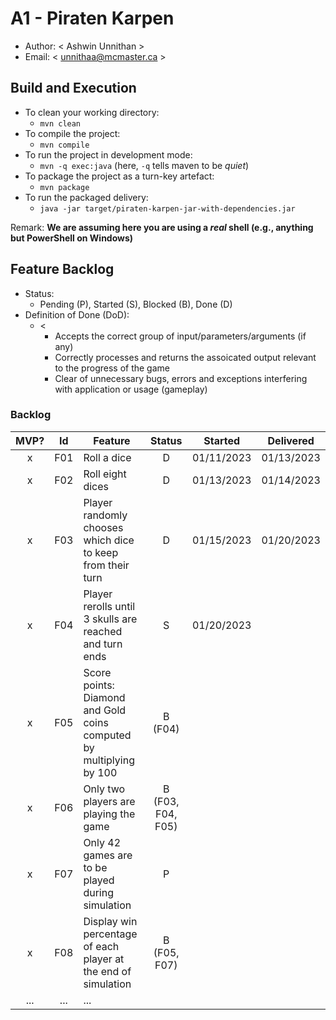 # A1 - Piraten Karpen

  * Author: < Ashwin Unnithan >
  * Email: < unnithaa@mcmaster.ca >

## Build and Execution

  * To clean your working directory:
    * `mvn clean`
  * To compile the project:
    * `mvn compile`
  * To run the project in development mode:
    * `mvn -q exec:java` (here, `-q` tells maven to be _quiet_)
  * To package the project as a turn-key artefact:
    * `mvn package`
  * To run the packaged delivery:
    * `java -jar target/piraten-karpen-jar-with-dependencies.jar` 

Remark: **We are assuming here you are using a _real_ shell (e.g., anything but PowerShell on Windows)**

## Feature Backlog

 * Status: 
   * Pending (P), Started (S), Blocked (B), Done (D)
 * Definition of Done (DoD):
   * < 
      * Accepts the correct group of input/parameters/arguments (if any)
      * Correctly processes and returns the assoicated output relevant to the progress of the game
      * Clear of unnecessary bugs, errors and exceptions interfering with application or usage (gameplay)
    >

### Backlog 

| MVP? | Id  | Feature  | Status  |  Started  | Delivered |
| :-:  |:-:  |---       | :-:     | :-:       | :-:       |
| x   | F01 | Roll a dice | D | 01/11/2023 | 01/13/2023 |
| x   | F02 | Roll eight dices  | D | 01/13/2023 | 01/14/2023 |
| x   | F03 | Player randomly chooses which dice to keep from their turn | D | 01/15/2023 | 01/20/2023 |
| x   | F04 | Player rerolls until 3 skulls are reached and turn ends | S | 01/20/2023 |
| x   | F05 | Score points: Diamond and Gold coins computed by multiplying by 100 | B (F04) | | 
| x   | F06 | Only two players are playing the game  |  B (F03, F04, F05) | | |
| x   | F07 | Only 42 games are to be played during simulation  |  P  |   |
| x   | F08 | Display win percentage of each player at the end of simulation | B (F05, F07) | | 
| ... | ... | ... |

